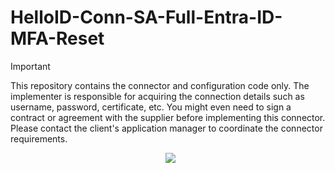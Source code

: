 # HelloID-Conn-SA-Full-Entra-ID-MFA-Reset

> [!IMPORTANT]
> This repository contains the connector and configuration code only. The implementer is responsible for acquiring the connection details such as username, password, certificate, etc. You might even need to sign a contract or agreement with the supplier before implementing this connector. Please contact the client's application manager to coordinate the connector requirements.

<p align="center">
  <img src="https://github.com/Tools4everBV/HelloID-Conn-SA-Full-Entra-ID-MFA-Reset/blob/main/Logo.png?raw=true">
</p>